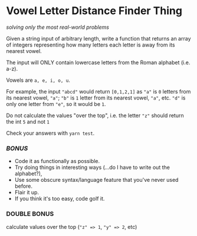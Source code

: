 # Vowel Letter Distance Finder Thing

*solving only the most real-world problems*

Given a string input of arbitrary length, write a function that returns an array of integers representing how many letters each letter is away from its nearest vowel. 

The input will ONLY contain lowercase letters from the Roman alphabet (i.e. a-z). 

Vowels are `a, e, i, o, u`. 

For example, the input `"abcd"` would return `[0,1,2,1]` as `"a"` is `0` letters from its nearest vowel, `"a"`; `"b"` is `1` letter from its nearest vowel, `"a"`, etc. `"d"` is only one letter from `"e"`, so it would be `1`. 

Do not calculate the values "over the top", i.e. the letter `"z"` should return the int `5` and not `1`

Check your answers with `yarn test`. 

### *BONUS* 
- Code it as functionally as possible. 
- Try doing things in interesting ways (...do I have to write out the alphabet?), 
- Use some obscure syntax/language feature that you've never used before. 
- Flair it up. 
- If you think it's too easy, code golf it.

### **DOUBLE BONUS** 
calculate values over the top (`"z" => 1`, `"y" => 2`, etc)
